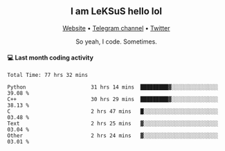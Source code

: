 <h2 align="center">I am LeKSuS hello lol</h2>
<div align="center">
  <a href="https://leksus.net">Website</a> •
  <a href="https://t.me/leksus_was_here">Telegram channel</a> •
  <a href="https://twitter.com/___LeKSuS___">Twitter</a>
</div>
<p align="center">So yeah, I code. Sometimes.</p>

#### :computer: Last month coding activity
<!--START_SECTION:waka-->

```text
Total Time: 77 hrs 32 mins

Python                     31 hrs 14 mins  █████████▓░░░░░░░░░░░░░░░   39.08 %
C++                        30 hrs 29 mins  █████████▓░░░░░░░░░░░░░░░   38.13 %
C                          2 hrs 47 mins   █░░░░░░░░░░░░░░░░░░░░░░░░   03.48 %
Text                       2 hrs 25 mins   ▓░░░░░░░░░░░░░░░░░░░░░░░░   03.04 %
Other                      2 hrs 24 mins   ▓░░░░░░░░░░░░░░░░░░░░░░░░   03.01 %
```

<!--END_SECTION:waka-->
